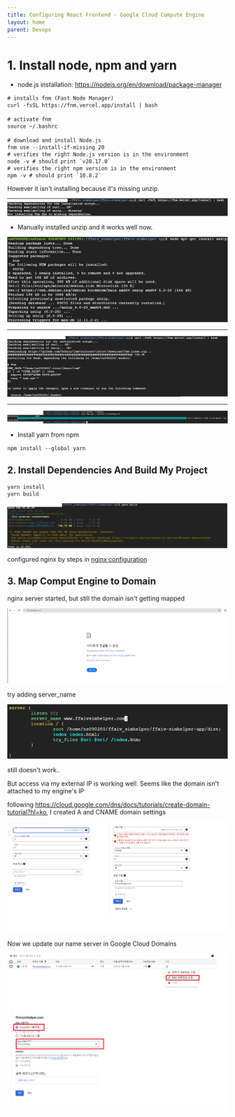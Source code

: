 ```yaml
---
title: Configuring React Frontend - Google Cloud Compute Engine
layout: home
parent: Devops 
---
```


# 1. Install node, npm and yarn
* node.js installation: https://nodejs.org/en/download/package-manager

```shell
# installs fnm (Fast Node Manager)
curl -fsSL https://fnm.vercel.app/install | bash

# activate fnm
source ~/.bashrc

# download and install Node.js
fnm use --install-if-missing 20
# verifies the right Node.js version is in the environment
node -v # should print `v20.17.0`
# verifies the right npm version is in the environment
npm -v # should print `10.8.2`
```

However it isn't installing because it's missing unzip.

![reactfrontend](../../images/reactfrontend.png)

* Manually installed unzip and it works well now.

![reactfrontend1](../../images/reactfrontend1.png)

---

![reactfrontend2](../../images/reactfrontend2.png)

---

![reactfrontend3](../../images/reactfrontend3.png)


* Install yarn from npm

```shell
npm install --global yarn
```

## 2. Install Dependencies And Build My Project

```shell
yarn install
yarn build
```

![reactfrontend5](../../images/reactfrontend5.png)

configured nginx by steps in [nginx configuration](./nginx.md)

## 3. Map Comput Engine to Domain
nginx server started, but still the domain isn't getting mapped

![nginx8](../../images/nginx10.png)

try adding server_name

![nginx9](../../images/nginx11.png)

still doesn't work..

But access via my external IP is working well. Seems like the domain isn't attached to my engine's IP

following https://cloud.google.com/dns/docs/tutorials/create-domain-tutorial?hl=ko, I created A and CNAME domain settings

![dns](../../images/dns.png)


Now we update our name server in Google Cloud Domains

![dns2](../../images/dns3.png)